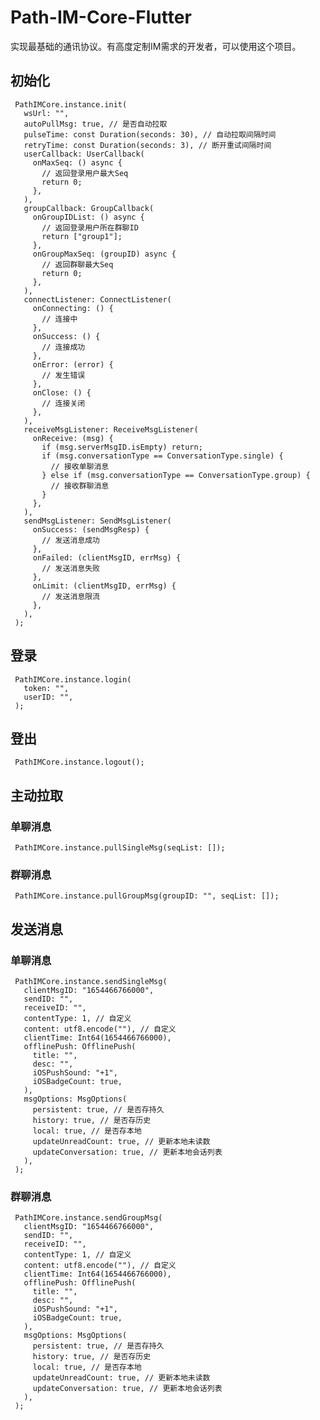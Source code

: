 # Path-IM-Core-Flutter

实现最基础的通讯协议。有高度定制IM需求的开发者，可以使用这个项目。

## 初始化

     PathIMCore.instance.init(
       wsUrl: "",
       autoPullMsg: true, // 是否自动拉取
       pulseTime: const Duration(seconds: 30), // 自动拉取间隔时间
       retryTime: const Duration(seconds: 3), // 断开重试间隔时间
       userCallback: UserCallback(
         onMaxSeq: () async {
           // 返回登录用户最大Seq
           return 0;
         },
       ),
       groupCallback: GroupCallback(
         onGroupIDList: () async {
           // 返回登录用户所在群聊ID
           return ["group1"];
         },
         onGroupMaxSeq: (groupID) async {
           // 返回群聊最大Seq
           return 0;
         },
       ),
       connectListener: ConnectListener(
         onConnecting: () {
           // 连接中
         },
         onSuccess: () {
           // 连接成功
         },
         onError: (error) {
           // 发生错误
         },
         onClose: () {
           // 连接关闭
         },
       ),
       receiveMsgListener: ReceiveMsgListener(
         onReceive: (msg) {
           if (msg.serverMsgID.isEmpty) return;
           if (msg.conversationType == ConversationType.single) {
             // 接收单聊消息
           } else if (msg.conversationType == ConversationType.group) {
             // 接收群聊消息
           }
         },
       ),
       sendMsgListener: SendMsgListener(
         onSuccess: (sendMsgResp) {
           // 发送消息成功
         },
         onFailed: (clientMsgID, errMsg) {
           // 发送消息失败
         },
         onLimit: (clientMsgID, errMsg) {
           // 发送消息限流
         },
       ),
     );

## 登录

     PathIMCore.instance.login(
       token: "",
       userID: "",
     );

## 登出

     PathIMCore.instance.logout();

## 主动拉取

### 单聊消息

     PathIMCore.instance.pullSingleMsg(seqList: []);

### 群聊消息

     PathIMCore.instance.pullGroupMsg(groupID: "", seqList: []);

## 发送消息

### 单聊消息

     PathIMCore.instance.sendSingleMsg(
       clientMsgID: "1654466766000",
       sendID: "",
       receiveID: "",
       contentType: 1, // 自定义
       content: utf8.encode(""), // 自定义
       clientTime: Int64(1654466766000),
       offlinePush: OfflinePush(
         title: "",
         desc: "",
         iOSPushSound: "+1",
         iOSBadgeCount: true,
       ),
       msgOptions: MsgOptions(
         persistent: true, // 是否存持久
         history: true, // 是否存历史
         local: true, // 是否存本地
         updateUnreadCount: true, // 更新本地未读数
         updateConversation: true, // 更新本地会话列表
       ),
     );

### 群聊消息

     PathIMCore.instance.sendGroupMsg(
       clientMsgID: "1654466766000",
       sendID: "",
       receiveID: "",
       contentType: 1, // 自定义
       content: utf8.encode(""), // 自定义
       clientTime: Int64(1654466766000),
       offlinePush: OfflinePush(
         title: "",
         desc: "",
         iOSPushSound: "+1",
         iOSBadgeCount: true,
       ),
       msgOptions: MsgOptions(
         persistent: true, // 是否存持久
         history: true, // 是否存历史
         local: true, // 是否存本地
         updateUnreadCount: true, // 更新本地未读数
         updateConversation: true, // 更新本地会话列表
       ),
     );
